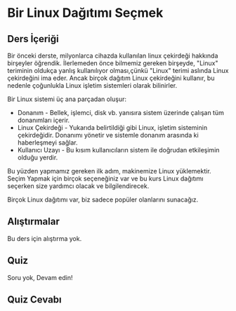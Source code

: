 # Bir Linux Dağıtımı Seçmek 

## Ders İçeriği

Bir önceki derste, milyonlarca cihazda kullanılan linux çekirdeği hakkında birşeyler öğrendik. İlerlemeden önce bilmemiz gereken birşeyde, "Linux" teriminin oldukça yanlış kullanılıyor olması,çünkü "Linux" terimi aslında Linux çekirdeğini ima eder. Ancak birçok dağıtım Linux çekirdeğini kullanır, bu nedenle çoğunlukla Linux işletim sistemleri olarak bilinirler. 

Bir Linux sistemi üç ana parçadan oluşur:

<ul>
<li>Donanım - Bellek, işlemci, disk vb. yanısıra sistem üzerinde çalışan tüm donanımları içerir. </li>
<li>Linux Çekirdeği - Yukarıda belirtildiği gibi Linux, işletim sisteminin çekirdeğidir. Donanımı yönetir ve sistemle donanım arasında ki haberleşmeyi sağlar.</li>
<li>Kullanıcı Uzayı - Bu kısım kullanıcıların sistem ile doğrudan etkileşimin olduğu yerdir.</li>
</ul>

Bu yüzden yapmamız gereken ilk adım, makinemize Linux yüklemektir. Seçim Yapmak için birçok seçeneğiniz var ve bu kurs Linux dağıtımı seçerken size yardımcı olacak ve bilgilendirecek.

Birçok Linux dağıtımı var, biz sadece popüler olanlarını sunacağız.


## Alıştırmalar

Bu ders için alıştırma yok.

## Quiz

Soru yok, Devam edin!

## Quiz Cevabı
